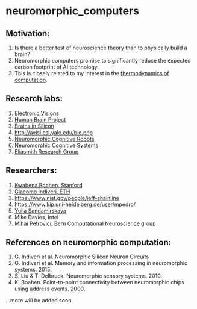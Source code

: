 # neuromorphic_computers

## Motivation: 
1. Is there a better test of neuroscience theory than to physically build a brain?
2. Neuromorphic computers promise to significantly reduce the expected carbon footprint of AI technology.
3. This is closely related to my interest in the [thermodynamics of computation](https://github.com/Kepler-Lounge/thermodynamics_of_computation). 

## Research labs: 
1. [Electronic Visions](http://www.kip.uni-heidelberg.de/vision/)
2. [Human Brain Project](https://www.humanbrainproject.eu/en/silicon-brains/)
3. [Brains in Silicon](https://web.stanford.edu/group/brainsinsilicon/objectives.html)
4. http://avlsi.csl.yale.edu/bio.php
5. [Neuromorphic Cognitive Robots](https://www.ini.uzh.ch/en/research/groups/NCR.html)
6. [Neuromorphic Cognitive Systems](https://www.ini.uzh.ch/en/research/groups/ncs.html)
7. [Eliasmith Research Group](http://compneuro.uwaterloo.ca/index.html)

## Researchers:
1. [Kwabena Boahen, Stanford](https://web.stanford.edu/group/brainsinsilicon/boahen.html)
2. [Giacomo Indiveri, ETH](http://ncs.ethz.ch/)
3. https://www.nist.gov/people/jeff-shainline
4. https://www.kip.uni-heidelberg.de/user/mpedro/
5. [Yulia Sandamirskaya](http://sandamirskaya.eu/)
6. Mike Davies, Intel
7. [Mihai Petrovici, Bern Computational Neuroscience group](https://www.kip.uni-heidelberg.de/~mpedro/)


## References on neuromorphic computation: 
1. G. Indiveri et al. Neuromorphic Silicon Neuron Circuits
2. G. Indiveri et al. Memory and information processing in neuromorphic systems. 2015. 
3. S. Liu & T. Delbruck. Neuromorphic sensory systems. 2010. 
4. K. Boahen. Point-to-point connectivity between neuromorphic chips using address events. 2000. 


...more will be added soon. 
